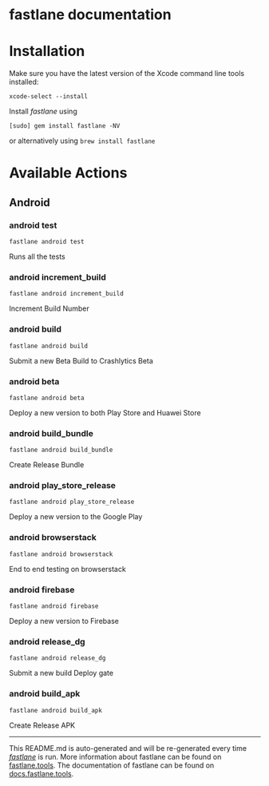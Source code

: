 fastlane documentation
================
# Installation

Make sure you have the latest version of the Xcode command line tools installed:

```
xcode-select --install
```

Install _fastlane_ using
```
[sudo] gem install fastlane -NV
```
or alternatively using `brew install fastlane`

# Available Actions
## Android
### android test
```
fastlane android test
```
Runs all the tests
### android increment_build
```
fastlane android increment_build
```
Increment Build Number
### android build
```
fastlane android build
```
Submit a new Beta Build to Crashlytics Beta
### android beta
```
fastlane android beta
```
Deploy a new version to both Play Store and Huawei Store
### android build_bundle
```
fastlane android build_bundle
```
Create Release Bundle
### android play_store_release
```
fastlane android play_store_release
```
Deploy a new version to the Google Play
### android browserstack
```
fastlane android browserstack
```
End to end testing on browserstack
### android firebase
```
fastlane android firebase
```
Deploy a new version to Firebase
### android release_dg
```
fastlane android release_dg
```
Submit a new build Deploy gate
### android build_apk
```
fastlane android build_apk
```
Create Release APK

----

This README.md is auto-generated and will be re-generated every time [_fastlane_](https://fastlane.tools) is run.
More information about fastlane can be found on [fastlane.tools](https://fastlane.tools).
The documentation of fastlane can be found on [docs.fastlane.tools](https://docs.fastlane.tools).
